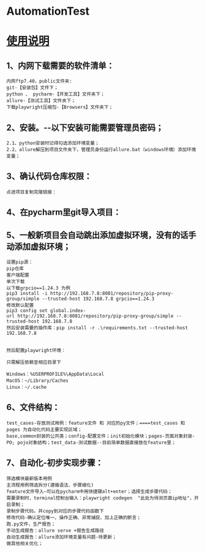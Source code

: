 # AutomationTest

# [使用说明]()

## 1、内网下载需要的软件清单：

    内网ftp7.40，public文件夹:
    git-【安装包】文件下；
    python 、 pycharm-【开发工具】文件夹下；
    allure-【测试工具】文件夹下；
    下载playwright压缩包-【Browsers】文件夹下；

## 2、安装。--以下安装可能需要管理员密码；

    2.1、python安装时记得勾选添加环境变量；
    2.2、allure解压到项目文件夹下，管理员身份运行allure.bat（windows环境）添加环境变量；


## 3、确认代码仓库权限：
    点进项目复制克隆链接：

## 4、在pycharm里git导入项目：

## 5、一般新项目会自动跳出添加虚拟环境，没有的话手动添加虚拟环境；

    设置pip源：
    pip仓库
    客户端配置
    单次下载
    以下载grpcio==1.24.3 为例
    pip3 install -i http://192.168.7.8:8081/repository/pip-proxy-group/simple --trusted-host 192.168.7.8 grpcio==1.24.3
    修改默认配置
    pip3 config set global.index-url http://192.168.7.8:8081/repository/pip-proxy-group/simple --trusted-host 192.168.7.8
    然后安装需要的插件库：pip install -r .\requirements.txt --trusted-host 192.168.7.8
    
    
    然后配置playwright环境：
    
    只需解压依赖至相应目录下
    
    Windows：%USERPROFILE%\AppData\Local
    MacOS：~/Library/Caches
    Linux：~/.cache

## 6、文件结构：
    
    test_cases-存放测试用例：feature文件 和 对应的py文件；====test_cases 和 pages 为自动化代码主要实现区域；
    base,common封装的公共类；config-配置文件；init初始化模块；pages-页面对象封装-PO; pojo对象结构；test_data-测试数据--目前简单数据直接放在feature里；
    

## 7、自动化-初步实现步骤：

    筛选模块最新版本用例
    主流程用例筛选拆分(遵循语法、步骤细化)
    feature文件导入–可以在pycharm中用快捷键alt+enter；选择生成步骤代码；
    需要录制时，terminal控制台输入：playwright codegen  "此处为待测页面ip地址"，开启录制；
    录制步骤代码，并copy到对应的步骤代码函数下
    修改代码-确认定位唯一、操作正确、异常捕捉、加上正确的断言；
    跑.py文件，生产报告；
    手动生成报告：allure serve +报告生成路径
    自动生成报告：allure添加环境变量有问题-待更新；
    做其他相关优化；

